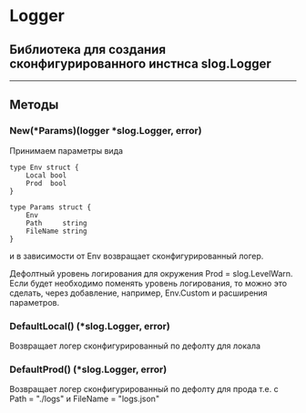 # Logger
## Библиотека для создания сконфигурированного инстнса slog.Logger
___

## Методы

### New(*Params)(logger *slog.Logger, error)
Принимаем параметры вида

```
type Env struct {
	Local bool
	Prod  bool
}

type Params struct {
	Env      
	Path     string
	FileName string
}
```

и в зависимости от Env возвращает сконфигурированный логер.

Дефолтный уровень логирования для окружения Prod = slog.LevelWarn. Если будет необходимо 
поменять уровень логирования, то можно это сделать, через добавление, например, Env.Custom и 
расширения параметров.

### DefaultLocal() (*slog.Logger, error)

Возвращает логер сконфигурированный по дефолту для локала

### DefaultProd() (*slog.Logger, error)

Возвращает логер сконфигурированный по дефолту для прода т.е. с Path = "./logs" и FileName = "logs.json"
